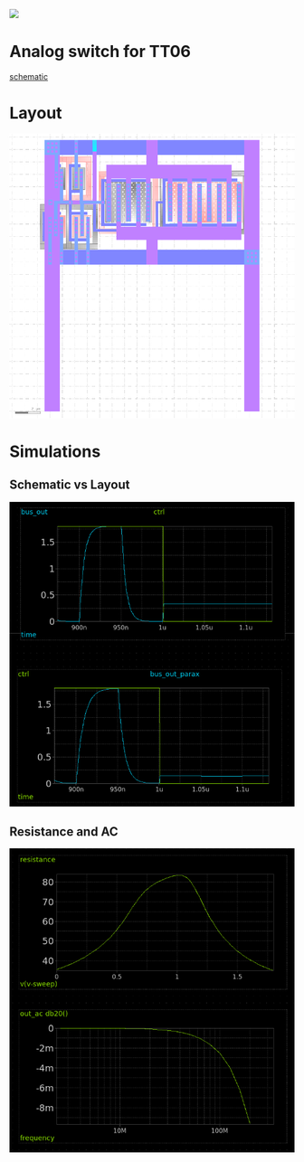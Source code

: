 ![](../../workflows/lvs/badge.svg)

# Analog switch for TT06

[schematic](https://xschem-viewer.com/?file=https://github.com/TinyTapeout/tt_asw_1v8/blob/main/xschem/tt_asw_1v8.sch)

# Layout

![layout](docs/layout.png)

# Simulations

## Schematic vs Layout

![sim](docs/schematic_and_parax.png)

## Resistance and AC

![sim](docs/resistance_and_ac.png)
